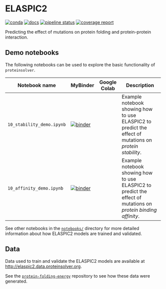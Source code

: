 # ELASPIC2

[![conda](https://img.shields.io/conda/dn/ostrokach-forge/elaspic2.svg)](https://anaconda.org/ostrokach-forge/elaspic2/)
[![docs](https://img.shields.io/badge/docs-v0.1.1-blue.svg)](https://ostrokach.gitlab.io/elaspic-v2/v0.1.1/)
[![pipeline status](https://gitlab.com/ostrokach/elaspic-v2/badges/v0.1.1/pipeline.svg)](https://gitlab.com/ostrokach/elaspic-v2/commits/v0.1.1/)
[![coverage report](https://gitlab.com/ostrokach/elaspic-v2/badges/v0.1.1/coverage.svg)](https://ostrokach.gitlab.io/elaspic-v2/v0.1.1/htmlcov/)

Predicting the effect of mutations on protein folding and protein-protein interaction.

## Demo notebooks

The following notebooks can be used to explore the basic functionality of `proteinsolver`.

| Notebook name             | MyBinder                                                                                                                                                                                                                                      | Google Colab | Description                                                                                                    |
| ------------------------- | --------------------------------------------------------------------------------------------------------------------------------------------------------------------------------------------------------------------------------------------- | ------------ | -------------------------------------------------------------------------------------------------------------- |
| `10_stability_demo.ipynb` | [![binder](https://mybinder.org/badge_logo.svg)](https://mybinder.org/v2/git/https%3A%2F%2Fmybinder%3AhTGKLsjmxRS8xNyHxRJB%40gitlab.com%2Fostrokach%2Fproteinsolver.git/v0.1.25?filepath=proteinsolver%2Fnotebooks%2F10_stability_demo.ipynb) |              | Example notebook showing how to use ELASPIC2 to predict the effect of mutations on _protein stability_.        |
| `10_affinity_demo.ipynb`  | [![binder](https://mybinder.org/badge_logo.svg)](https://mybinder.org/v2/git/https%3A%2F%2Fmybinder%3AhTGKLsjmxRS8xNyHxRJB%40gitlab.com%2Fostrokach%2Fproteinsolver.git/v0.1.25?filepath=proteinsolver%2Fnotebooks%2F10_affinity_demo.ipynb)  |              | Example notebook showing how to use ELASPIC2 to predict the effect of mutations on _protein binding affinity_. |

See other notebooks in the [`notebooks/`]("notebooks/") directory for more detailed information about how ELASPIC2 models are trained and validated.

## Data

Data used to train and validate the ELASPIC2 models are available at <http://elaspic2.data.proteinsolver.org>.

See the [`protein-folding-energy`](https://gitlab.com/datapkg/protein-folding-energy) repository to see how these data were generated.
